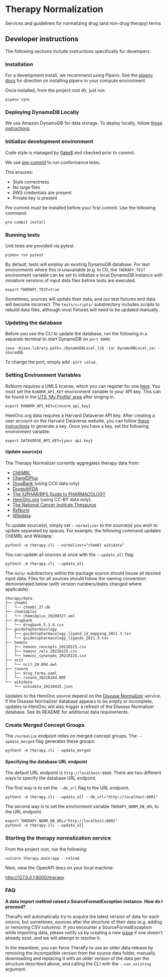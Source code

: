 # Therapy Normalization
Services and guidelines for normalizing drug (and non-drug therapy) terms

## Developer instructions
The following sections include instructions specifically for developers.

### Installation
For a development install, we recommend using Pipenv. See the
[pipenv docs](https://pipenv-fork.readthedocs.io/en/latest/#install-pipenv-today)
for direction on installing pipenv in your compute environment.

Once installed, from the project root dir, just run:

```commandline
pipenv sync
```

### Deploying DynamoDB Locally

We use Amazon DynamoDB for data storage. To deploy locally, follow [these instructions](https://docs.aws.amazon.com/amazondynamodb/latest/developerguide/DynamoDBLocal.DownloadingAndRunning.html).

### Initialize development environment

Code style is managed by [flake8](https://github.com/PyCQA/flake8) and checked prior to commit.

We use [pre-commit](https://pre-commit.com/#usage) to run conformance tests.

This ensures:

* Style correctness
* No large files
* AWS credentials are present
* Private key is present

Pre-commit *must* be installed before your first commit. Use the following command:

```commandline
pre-commit install
```

### Running tests

Unit tests are provided via pytest.

```commandline
pipenv run pytest
```

By default, tests will employ an existing DynamoDB database. For test environments where this is unavailable (e.g. in CI), the `THERAPY_TEST` environment variable can be set to initialize a local DynamoDB instance with miniature versions of input data files before tests are executed.

```commandline
export THERAPY_TEST=true
```

Sometimes, sources will update their data, and our test fixtures and data will become incorrect. The `tests/scripts/` subdirectory includes scripts to rebuild data files, although most fixtures will need to be updated manually.

### Updating the database

Before you use the CLI to update the database, run the following in a separate terminal to start DynamoDB on `port 8000`:

```
java -Djava.library.path=./DynamoDBLocal_lib -jar DynamoDBLocal.jar -sharedDb
```

To change the port, simply add `-port value`.

### Setting Environment Variables
RxNorm requires a UMLS license, which you can register for one [here](https://www.nlm.nih.gov/research/umls/index.html).
You must set the `RxNORM_API_KEY` environment variable to your API key. This can be found in the [UTS 'My Profile' area](https://uts.nlm.nih.gov/uts/profile) after singing in.
```shell script
export RXNORM_API_KEY={rxnorm_api_key}
```

HemOnc.org data requires a Harvard Dataverse API key. After creating a user account on the Harvard Dataverse website, you can follow [these instructions](https://guides.dataverse.org/en/latest/user/account.html) to generate a key. Once you have a key, set the following environment variable:

```shell script
export DATAVERSE_API_KEY={your api key}
```

#### Update source(s)
The Therapy Normalizer currently aggregates therapy data from:
* [ChEMBL](https://www.ebi.ac.uk/chembl/)
* [ChemIDPlus](https://chem.nlm.nih.gov/chemidplus/)
* [DrugBank](https://go.drugbank.com/) (using CC0 data only)
* [Drugs@FDA](https://www.accessdata.fda.gov/scripts/cder/daf/)
* [The IUPHAR/BPS Guide to PHARMACOLOGY](https://www.guidetopharmacology.org/)
* [HemOnc.org](https://hemonc.org/wiki/Main_Page) (using CC-BY data only).
* [The National Cancer Institute Thesaurus](https://ncithesaurus.nci.nih.gov/ncitbrowser/)
* [RxNorm](https://www.nlm.nih.gov/research/umls/rxnorm/index.html)
* [Wikidata](https://www.wikidata.org/wiki/Wikidata:Main_Page)

To update source(s), simply set `--normalizer` to the source(s) you wish to update separated by spaces. For example, the following command updates ChEMBL and Wikidata:

```commandline
python3 -m therapy.cli --normalizer="chembl wikidata"
```

You can update all sources at once with the `--update_all` flag:

```commandline
python3 -m therapy.cli --update_all
```

The `data/` subdirectory within the package source should house all desired input data. Files for all sources should follow the naming convention demonstrated below (with version numbers/dates changed where applicable).

```
therapy/data
├── chembl
│   └── chembl_27.db
├── chemidplus
│   └── chemidplus_20200327.xml
├── drugbank
│   └── drugbank_5.1.8.csv
├── guidetopharmacology
│   ├── guidetopharmacology_ligand_id_mapping_2021.3.tsv
│   └── guidetopharmacology_ligands_2021.3.tsv
├── hemonc
│   ├── hemonc_concepts_20210225.csv
│   ├── hemonc_rels_20210225.csv
│   └── hemonc_synonyms_20210225.csv
├── ncit
│   └── ncit_20.09d.owl
├── rxnorm
│   ├── drug_forms.yaml
│   └── rxnorm_20210104.RRF
└── wikidata
    └── wikidata_20210425.json
```

Updates to the HemOnc source depend on the [Disease Normalizer](https://github.com/cancervariants/disease-normalization) service. If the Disease Normalizer database appears to be empty or incomplete, updates to HemOnc will also trigger a refresh of the Disease Normalizer database. See its README for additional data requirements.

### Create Merged Concept Groups
The `/normalize` endpoint relies on merged concept groups.  The `--update_merged` flag generates these groups:

```commandline
python3 -m therapy.cli --update_merged
```

#### Specifying the database URL endpoint

The default URL endpoint is `http://localhost:8000`.
There are two different ways to specify the database URL endpoint.

The first way is to set the `--db_url` flag to the URL endpoint.
```commandline
python3 -m therapy.cli --update_all --db_url="http://localhost:8001"
```

The second way is to set the environment variable `THERAPY_NORM_DB_URL` to the URL endpoint.
```commandline
export THERAPY_NORM_DB_URL="http://localhost:8001"
python3 -m therapy.cli --update_all
```

### Starting the therapy normalization service

From the project root, run the following:

```commandline
uvicorn therapy.main:app --reload
```

Next, view the OpenAPI docs on your local machine:

http://127.0.0.1:8000/therapy


### FAQ

**A data import method raised a SourceFormatException instance. How do I proceed?**

TheraPy will automatically try to acquire the latest version of data for each source, but sometimes, sources alter the structure of their data (e.g. adding or removing CSV columns). If you encounter a SourceFormatException while importing data, please notify us by creating a new [issue](https://github.com/cancervariants/therapy-normalization/issues) if one doesn't already exist, and we will attempt to resolve it.

In the meantime, you can force TheraPy to use an older data release by removing the incompatible version from the source data folder, manually downloading and replacing it with an older version of the data per the structure described above, and calling the CLI with the `--use_existing` argument.
